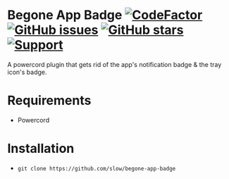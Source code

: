 # Begone App Badge [![CodeFactor](https://www.codefactor.io/repository/github/discord-modifications/begone-app-badge/badge)](https://www.codefactor.io/repository/github/discord-modifications/begone-app-badge) [![GitHub issues](https://img.shields.io/github/issues/slow/begone-app-badge?style=flat)](https://github.com/slow/begone-app-badge/issues) [![GitHub stars](https://img.shields.io/github/stars/slow/begone-app-badge?style=flat)](https://github.com/slow/begone-app-badge/stargazers) [![Support](https://img.shields.io/discord/887015827134632057)](https://discord.gg/HQ5N7Rcajc)

A powercord plugin that gets rid of the app's notification badge & the tray icon's badge.

# Requirements

-  Powercord

# Installation

-  `git clone https://github.com/slow/begone-app-badge`

